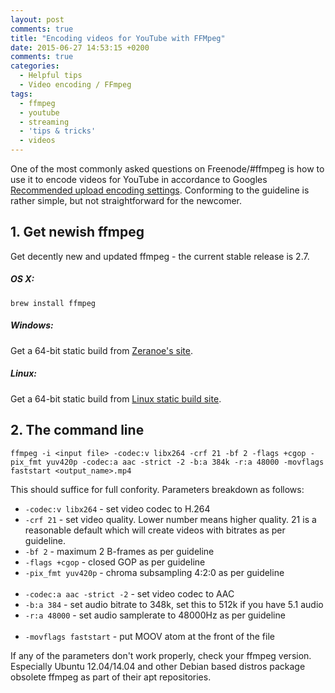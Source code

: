 ```yaml
---
layout: post
comments: true
title: "Encoding videos for YouTube with FFMpeg"
date: 2015-06-27 14:53:15 +0200
comments: true
categories: 
  - Helpful tips
  - Video encoding / FFmpeg
tags:
  - ffmpeg
  - youtube
  - streaming
  - 'tips & tricks'
  - videos
---
```

One of the most commonly asked questions on Freenode/#ffmpeg is how to use it to encode videos for YouTube in accordance to Googles [Recommended upload encoding settings](https://support.google.com/youtube/answer/1722171?hl=en). Conforming to the guideline is rather simple, but not straightforward for the newcomer.

## 1. Get newish ffmpeg

Get decently new and updated ffmpeg - the current stable release is 2.7.

##### OS X:

```
brew install ffmpeg
```

##### Windows:

Get a 64-bit static build from [Zeranoe's site](http://ffmpeg.zeranoe.com/builds/).

##### Linux:

Get a 64-bit static build from [Linux static build site](http://johnvansickle.com/ffmpeg/).


## 2. The command line

```
ffmpeg -i <input file> -codec:v libx264 -crf 21 -bf 2 -flags +cgop -pix_fmt yuv420p -codec:a aac -strict -2 -b:a 384k -r:a 48000 -movflags faststart <output_name>.mp4 
```

This should suffice for full confority. Parameters breakdown as follows:

* `-codec:v libx264` - set video codec to H.264
* `-crf 21` - set video quality. Lower number means higher quality. 21 is a reasonable default which will create videos with bitrates as per guideline.
* `-bf 2` - maximum 2 B-frames as per guideline
* `-flags +cgop` - closed GOP as per guideline
* `-pix_fmt yuv420p` - chroma subsampling 4:2:0 as per guideline
<br><br>
* `-codec:a aac -strict -2` - set video codec to AAC
* `-b:a 384` - set audio bitrate to 348k, set this to 512k if you have 5.1 audio
* `-r:a 48000` - set audio samplerate to 48000Hz as per guideline
<br><br>
* `-movflags faststart` - put MOOV atom at the front of the file

If any of the parameters don't work properly, check your ffmpeg version. Especially Ubuntu 12.04/14.04 and other Debian based distros package obsolete ffmpeg as part of their apt repositories.
 
